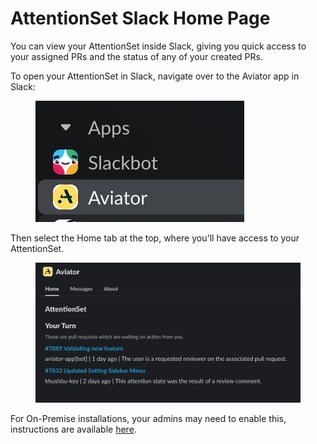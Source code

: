 # AttentionSet Slack Home Page

You can view your AttentionSet inside Slack, giving you quick access to your assigned PRs and the status of any of your created PRs.

To open your AttentionSet in Slack, navigate over to the Aviator app in Slack:

<figure><img src="../.gitbook/assets/image.png" alt=""><figcaption></figcaption></figure>

Then select the Home tab at the top, where you'll have access to your AttentionSet.

<figure><img src="../.gitbook/assets/image (2).png" alt=""><figcaption></figcaption></figure>

For On-Premise installations, your admins may need to enable this, instructions are available [here](../manage/on-premise-installation/slack-integration.md#add-in-slack-home-page).
